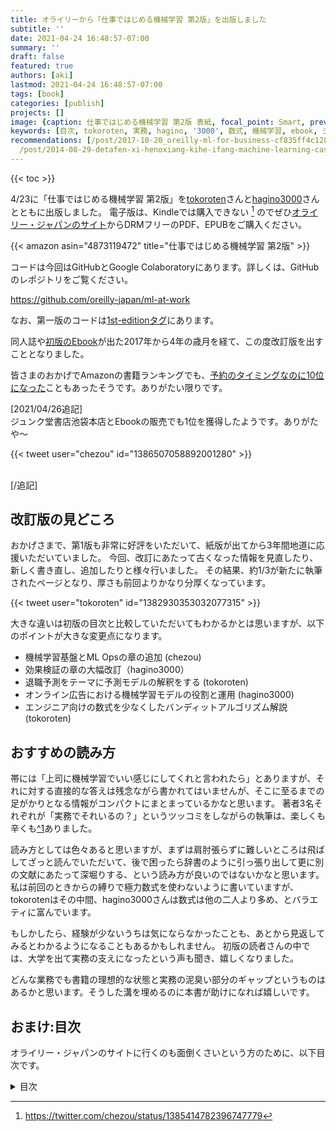 ```yaml
---
title: オライリーから「仕事ではじめる機械学習 第2版」を出版しました
subtitle: ''
date: 2021-04-24 16:48:57-07:00
summary: ''
draft: false
featured: true
authors: [aki]
lastmod: 2021-04-24 16:48:57-07:00
tags: [book]
categories: [publish]
projects: []
image: {caption: 仕事ではじめる機械学習 第2版 表紙, focal_point: Smart, preview_only: false}
keywords: [目次, tokoroten, 実務, hagino, '3000', 数式, 機械学習, ebook, ジャパン, オライリー]
recommendations: [/post/2017-10-20_oreilly-ml-for-business-cf835ff4c128/, /post/2017-04-08-docker-imagewoyong-yi-sitewindows-slash-macosdesumuzunitong-ren-zhi-wozuo-tutahua-sphinxbian/,
  /post/2014-08-29-detafen-xi-henoxiang-kihe-ifang-machine-learning-casual-talks-number-2wokai-cui-simasita-number-mlct/]
---
```

{{< toc >}}

4/23に「仕事ではじめる機械学習 第2版」を[tokoroten](https://twitter.com/torkoroten)さんと[hagino3000](https://twitter.com/hagino3000)さんとともに出版しました。
電子版は、Kindleでは購入できない [^2] のでぜひ[オライリー・ジャパンのサイト](https://www.oreilly.co.jp/books/9784873119472/)からDRMフリーのPDF、EPUBをご購入ください。

[^2]: https://twitter.com/chezou/status/1385414782396747779

{{< amazon asin="4873119472" title="仕事ではじめる機械学習 第2版" >}}

コードは今回はGitHubとGoogle Colaboratoryにあります。詳しくは、GitHubのレポジトリをご覧ください。

https://github.com/oreilly-japan/ml-at-work

なお、第一版のコードは[1st-editionタグ](https://github.com/oreilly-japan/ml-at-work/tree/1st-edition)にあります。

同人誌や[初版のEbook](https://chezo.uno/post/2017-10-20_oreilly-ml-for-business-cf835ff4c128/)が出た2017年から4年の歳月を経て、この度改訂版を出すこととなりました。

皆さまのおかげでAmazonの書籍ランキングでも、[予約のタイミングなのに10位になった](http://twitter.com/soaredbooks/status/1382676299899019272)こともあったそうです。ありがたい限りです。

\[2021/04/26追記]\
ジュンク堂書店池袋本店とEbookの販売でも1位を獲得したようです。ありがたや〜

{{<  tweet user="chezou" id="1386507058892001280" >}}

\
\[/追記]

## 改訂版の見どころ

おかげさまで、第1版も非常に好評をいただいて、紙版が出てから3年間地道に応援いただいていました。
今回、改訂にあたって古くなった情報を見直したり、新しく書き直し、追加したりと様々行いました。
その結果、約1/3が新たに執筆されたページとなり、厚さも前回よりかなり分厚くなっています。

{{< tweet user="tokoroten" id="1382930353032077315" >}}

大きな違いは初版の目次と比較していただいてもわかるかとは思いますが、以下のポイントが大きな変更点になります。

* 機械学習基盤とML Opsの章の追加 (chezou)
* 効果検証の章の大幅改訂（hagino3000）
* 退職予測をテーマに予測モデルの解釈をする (tokoroten)
* オンライン広告における機械学習モデルの役割と運用 (hagino3000)
* エンジニア向けの数式を少なくしたバンディットアルゴリズム解説 (tokoroten)

## おすすめの読み方

帯には「上司に機械学習でいい感じにしてくれと言われたら」とありますが、それに対する直接的な答えは残念ながら書かれてはいませんが、そこに至るまでの足がかりとなる情報がコンパクトにまとまっているかなと思います。
著者3名それぞれが「実務でそれいるの？」というツッコミをしながらの執筆は、楽しくも辛くも[^1](海外移住に出産に本業のデスマラッシュにと、全員なぜか締切と重なる様々な出来事があった)ありました。

読み方としては色々あると思いますが、まずは肩肘張らずに難しいところは飛ばしてざっと読んでいただいて、後で困ったら辞書のように引っ張り出して更に別の文献にあたって深堀りする、という読み方が良いのではないかなと思います。
私は前回のときからの縛りで極力数式を使わないように書いていますが、tokorotenはその中間、hagino3000さんは数式は他の二人より多め、とバラエティに富んでいます。

もしかしたら、経験が少ないうちは気にならなかったことも、あとから見返してみるとわかるようになることもあるかもしれません。
初版の読者さんの中では、大学を出て実務の支えになったという声も聞き、嬉しくなりました。

どんな業務でも書籍の理想的な状態と実務の泥臭い部分のギャップというものはあるかと思います。そうした溝を埋めるのに本書が助けになれば嬉しいです。

## おまけ:目次

オライリー・ジャパンのサイトに行くのも面倒くさいという方のために、以下目次です。

<details>
<summary>目次</summary>

```text
まえがき

第I部

1章　機械学習プロジェクトのはじめ方
    1.1　機械学習はどのように使われるのか
    1.2　機械学習プロジェクトの流れ
        1.2.1　ビジネス課題を機械学習の課題に定式化する
        1.2.2　類似の課題を、論文を中心にサーベイする
        1.2.3　機械学習をしなくて良い方法を考える
        1.2.4　システム設計を考える
        1.2.5　特徴量、教師データとログの設計をする
        1.2.6　実データの収集と前処理をする
        1.2.7　探索的データ分析とアルゴリズムを選定する
        1.2.8　学習、パラメータチューニング
        1.2.9　システムに組み込む
    1.3　実システムにおける機械学習の問題点への対処方法
        1.3.1　人手でゴールドスタンダードを用意して、予測性能のモニタリングをする
        1.3.2　予測モデルをモジュール化してアルゴリズムのA/Bテストができるようにする
        1.3.3　モデルのバージョン管理をして、いつでも切り戻し可能にする
        1.3.4　データ処理のパイプラインごと保存する
        1.3.5　開発/本番環境の言語/フレームワークを揃える
    1.4　機械学習を含めたシステムを成功させるには
    1.5　この章のまとめ

2章　機械学習で何ができる？
    2.1　どのアルゴリズムを選ぶべきか？
    2.2　分類
        2.2.1　パーセプトロン
        2.2.2　ロジスティック回帰
        2.2.3　SVM
        2.2.4　ニューラルネットワーク
        2.2.5　k-NN
        2.2.6　決定木、ランダムフォレスト、GBDT
    2.3　回帰
        2.3.1　線形回帰の仕組み
    2.4　クラスタリング・次元削減
        2.4.1　クラスタリング
        2.4.2　次元削減
    2.5　その他
        2.5.1　推薦
        2.5.2　異常検知
        2.5.3　頻出パターンマイニング
        2.5.4　強化学習
    2.6　この章のまとめ

3章　学習結果を評価するには
    3.1　分類の評価
        3.1.1　正解率を使えば良いのか？
        3.1.2　データ数の偏りを考慮する適合率と再現率
        3.1.3　F値でバランスの良い性能を見る
        3.1.4　混同行列を知る
        3.1.5　多クラス分類の平均の取り方: マイクロ平均、マクロ平均
        3.1.6　ROC曲線とAUC
        3.1.7　分類モデルを比較する
    3.2　回帰の評価
        3.2.1　平均二乗誤差
        3.2.2　決定係数
    3.3　機械学習を組み込んだシステムのA/Bテスト
    3.4　この章のまとめ

4章　システムに機械学習を組み込む
    4.1　システムに機械学習を含める流れ
    4.2　システム設計
        4.2.1　混乱しやすい「バッチ処理」と「バッチ学習」
        4.2.2　バッチ処理で学習、予測、予測結果をDB経由でサービングする
        4.2.3　バッチ処理で学習、リアルタイム処理で予測、予測結果をAPI経由でサービングする
        4.2.4　バッチ処理で学習、エッジのリアルタイム処理で予測する
        4.2.5　リアルタイム処理で学習をする
        4.2.6　各パターンのまとめ
    4.3　教師データを取得するためのログ設計
        4.3.1　特徴量や教師データに使いうる情報
        4.3.2　ログを保持する場所
        4.3.3　ログを設計する上での注意点
    4.4　この章のまとめ

5章　学習のためのリソースを収集する
    5.1　学習のためのリソースの取得方法
    5.2　公開されたデータセットやモデルを活用する
    5.3　開発者自身が教師データを作る
    5.4　同僚や友人などにデータ入力してもらう
    5.5　クラウドソーシングを活用する
    5.6　サービスに組み込み、ユーザーに入力してもらう
    5.7　この章のまとめ

6章　継続的トレーニングをするための機械学習基盤
    6.1　機械学習システム特有の難しさ
        6.1.1　データサイエンティストvs ソフトウェアエンジニア
        6.1.2　同一の予測結果を得る難しさ
        6.1.3　継続的トレーニングとサービングの必要性
    6.2　継続的トレーニングとML Ops
        6.2.1　リリースのアジリティを上げるための機械学習基盤
        6.2.2　ML Ops：機械学習基盤におけるCI/CD/CTを目指す取り組み
    6.3　機械学習基盤のステップ
        6.3.1　共通の実験環境
        6.3.2　予測結果のサービング
        6.3.3　学習、予測共通の処理のパイプライン化
        6.3.4　モデルの継続的学習・デプロイ
    6.4　予測結果のサービングを継続し続けるために
        6.4.1　監視・モニタリング
        6.4.2　定期的なテスト
    6.5　この章のまとめ

7章　効果検証：機械学習にもとづいた施策の成果を判断する
    7.1　効果検証の概要
        7.1.1　ビジネス指標（メトリクス）を用いた施策の評価
        7.1.2　施策実行後の効果検証の重要性
        7.1.3　オフライン検証とオンライン検証
        7.1.4　指標の選定
    7.2　因果効果の推定
        7.2.1　相関関係と因果関係の区別
        7.2.2　ルービンの因果モデル
        7.2.3　セレクションバイアスによるみせかけの効果
        7.2.4　ランダム化比較試験
        7.2.5　過去との比較で判断するのは難しい
    7.3　仮説検定の枠組み
        7.3.1　なぜ仮説検定なのか
        7.3.2　コインは歪んでいるか
        7.3.3　獲得ユーザーの継続利用率の比較
        7.3.4　差の信頼区間を求める
        7.3.5　偽陽性と偽陰性
        7.3.6　p値ハック
    7.4　A/Bテストの設計と実施
        7.4.1　2 群の抽出と標本サイズ
        7.4.2　継続的なA/Bテストと終了判定
        7.4.3　A/Aテストによる均質さの確認
        7.4.4　施策同士の相互作用に注意
        7.4.5　A/Bテストの仕組み作り
    7.5　オフライン検証
        7.5.1　ビジネス指標を使った予測モデルの評価
        7.5.2　反実仮想の扱い
        7.5.3　Off Policy Evaluation
    7.6　A/Bテストができないとき
        7.6.1　観察データを使った効果検証
    7.7　この章のまとめ
    7.8　こぼれ話：絶対に成功するA/Bテスト、A/Bテストの母集団ハック
        7.8.1　母集団コントロールによるA/Bテストのハック
        7.8.2　休眠顧客へのアプローチ
        7.8.3　バックボタンハック
        7.8.4　母集団ハックを見抜く
        7.8.5　休眠顧客を使った低リスク実験による成功事例の積み上げ

8章　機械学習のモデルを解釈する
    8.1　Google Colaboratory にインストールされているライブラリをバージョンアップする
    8.2　学習用のファイルをアップロードして確認する
    8.3　線形回帰の係数から原因を読み解く
    8.4　ロジスティック回帰の係数から原因を読み解く
    8.5　回帰係数のp値を求める
    8.6　決定木の可視化から原因を読み解く
    8.7　ランダムフォレストのFeature Importance の可視化
    8.8　SHAPによる寄与の可視化
    8.9　従業員満足度をSHAPで可視化する
    8.10　この章のまとめ

第II部

9章　Kickstarterの分析、機械学習を使わないという選択肢
    9.1　Kickstarter のAPIを調査する
    9.2　Kickstarter のクローラーを作成する
    9.3　JSONデータをCSVに変換する
    9.4　Excel で軽く眺めてみる
    9.5　ピボットテーブルで色々と眺めてみる
    9.6　達成したのにキャンセルされたプロジェクトを見てみる
    9.7　国別に見てみる
    9.8　レポートを作る
    9.9　今後行いたいこと
    9.10　この章のまとめ

10章　Uplift Modelingによるマーケティング資源の効率化
    10.1　Uplift Modelingの四象限のセグメント
    10.2　A/Bテストの拡張を通じたUplift Modelingの概要
    10.3　Uplift Modelingのためのデータセット生成
    10.4　2 つの予測モデルを利用したUplift Modeling
    10.5　Uplift Modelingの評価方法、AUUC
    10.6　実践的な問題での活用
    10.7　Uplift Modelingを本番投入するには
    10.8　この章のまとめ

11章　バンディットアルゴリズムによる強化学習入門
    11.1　バンディットアルゴリズムの用語の整理
    11.2　確率分布の考え方
    11.3　事後分布の考え方
    11.4　事後分布の信用区間上限を用いた実装例
    11.5　UCB1
    11.6　確率的なバンディットアルゴリズム
        11.6.1　Softmax 法
        11.6.2　Thompson Sampling 法
    11.7　各種バンディットアルゴリズムの比較
    11.8　文脈付き多腕バンディットのブートストラップ法による実装
    11.9　現実の問題での課題
        11.9.1　報酬が届くのに時間がかかる
        11.9.2　オフライン実験するためのログデータがバンディットによって偏っている
        11.9.3　有効なアームは流行の移り変わりで時間変化する
        11.9.4　最善なアームが最適ではないことがある、多様性の価値
        11.9.5　アームが途中から追加される
    11.10　バンディットアルゴリズムと、A/Bテスト、Uplift Modelingの関係性
    11.11　この章のまとめ

12章　オンライン広告における機械学習
    12.1　オンライン広告のビジネス設定
        12.1.1　広告枠の売買
        12.1.2　DSPの行動方策
        12.1.3　ファーストプライスオークションの特徴
        12.1.4　入札の流れ
    12.2　問題の定式化
        12.2.1　市場価格と勝率
        12.2.2　効用（Utility）
    12.3　予測の役割と実装
        12.3.1　オーディエンスのレスポンス予測
        12.3.2　勝率（市場価格）の予測
    12.4　広告配信ログの特徴
        12.4.1　フィードバックループ
        12.4.2　不均衡データ
        12.4.3　カーディナリティの大きなカテゴリ変数
        12.4.4　打ち切りデータ
    12.5　機械学習予測モデルの運用
        12.5.1　予測を外したときの対処
        12.5.2　継続的なモデルの訓練
    12.6　この章のまとめ

あとがき
参考文献
索引
```

</details>
